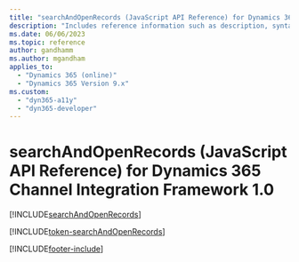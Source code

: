 ```yaml
---
title: "searchAndOpenRecords (JavaScript API Reference) for Dynamics 365 Channel Integration Framework 1.0 | MicrosoftDocs"
description: "Includes reference information such as description, syntax, and parameters for the searchAndOpenRecords method in JavaScript API Reference for Dynamics 365 Channel Integration Framework 1.0. "
ms.date: 06/06/2023
ms.topic: reference
author: gandhamm
ms.author: mgandham
applies_to: 
  - "Dynamics 365 (online)"
  - "Dynamics 365 Version 9.x"
ms.custom: 
  - "dyn365-a11y"
  - "dyn365-developer"
---
```


# searchAndOpenRecords (JavaScript API Reference) for Dynamics 365 Channel Integration Framework 1.0

[!INCLUDE[searchAndOpenRecords](Includes/searchAndOpenRecords-description.md)]

[!INCLUDE[token-searchAndOpenRecords](../../../../shared/token-searchAndOpenRecords.md)]

[!INCLUDE[footer-include](../../../../../includes/footer-banner.md)]
